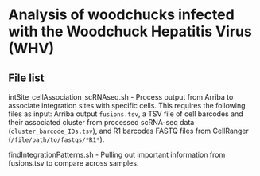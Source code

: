 # Analysis of woodchucks infected with the Woodchuck Hepatitis Virus (WHV)

## File list

intSite_cellAssociation_scRNAseq.sh - Process output from Arriba to associate integration sites with specific cells. This requires the following files as input: Arriba output `fusions.tsv`, a TSV file of cell barcodes and their associated cluster from processed scRNA-seq data (`cluster_barcode_IDs.tsv`), and R1 barcodes FASTQ files from CellRanger (`/file/path/to/fastqs/*R1*`).

findIntegrationPatterns.sh - Pulling out important information from fusions.tsv to compare across samples.
